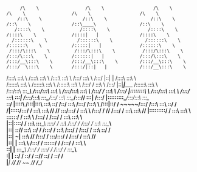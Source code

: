 
         /\    \                 /\    \                  /\    \                  /\    \                 /\    \                  /\    \         
        /::\    \               /::\    \                /::\    \                /::\    \               /::\____\                /::\    \        
       /::::\    \             /::::\    \              /::::\    \              /::::\    \             /::::|   |               /::::\    \       
      /::::::\    \           /::::::\    \            /::::::\    \            /::::::\    \           /:::::|   |              /::::::\    \      
     /:::/\:::\    \         /:::/\:::\    \          /:::/\:::\    \          /:::/\:::\    \         /::::::|   |             /:::/\:::\    \     
    /:::/__\:::\    \       /:::/__\:::\    \        /:::/__\:::\    \        /:::/  \:::\    \       /:::/|::|   |            /:::/__\:::\    \    
   /::::\   \:::\    \     /::::\   \:::\    \      /::::\   \:::\    \      /:::/    \:::\    \     /:::/ |::|   |           /::::\   \:::\    \   
  /::::::\   \:::\    \   /::::::\   \:::\    \    /::::::\   \:::\    \    /:::/    / \:::\    \   /:::/  |::|___|______    /::::::\   \:::\    \  
 /:::/\:::\   \:::\____\ /:::/\:::\   \:::\    \  /:::/\:::\   \:::\    \  /:::/    /   \:::\ ___\ /:::/   |::::::::\    \  /:::/\:::\   \:::\    \ 
/:::/  \:::\   \:::|    /:::/__\:::\   \:::\____\/:::/  \:::\   \:::\____\/:::/____/     \:::|    /:::/    |:::::::::\____\/:::/__\:::\   \:::\____\
\::/   |::::\  /:::|____\:::\   \:::\   \::/    /\::/    \:::\  /:::/    /\:::\    \     /:::|____\::/    / ~~~~~/:::/    /\:::\   \:::\   \::/    /
 \/____|:::::\/:::/    / \:::\   \:::\   \/____/  \/____/ \:::\/:::/    /  \:::\    \   /:::/    / \/____/      /:::/    /  \:::\   \:::\   \/____/ 
       |:::::::::/    /   \:::\   \:::\    \               \::::::/    /    \:::\    \ /:::/    /              /:::/    /    \:::\   \:::\    \     
       |::|\::::/    /     \:::\   \:::\____\               \::::/    /      \:::\    /:::/    /              /:::/    /      \:::\   \:::\____\    
       |::| \::/____/       \:::\   \::/    /               /:::/    /        \:::\  /:::/    /              /:::/    /        \:::\   \::/    /    
       |::|  ~|              \:::\   \/____/               /:::/    /          \:::\/:::/    /              /:::/    /          \:::\   \/____/     
       |::|   |               \:::\    \                  /:::/    /            \::::::/    /              /:::/    /            \:::\    \         
       \::|   |                \:::\____\                /:::/    /              \::::/    /              /:::/    /              \:::\____\        
        \:|   |                 \::/    /                \::/    /                \::/____/               \::/    /                \::/    /        
         \|___|                  \/____/                  \/____/                  ~~                      \/____/                  \/____/         
                                                                                                                                                    
